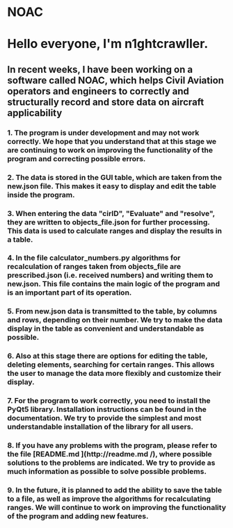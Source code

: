 # NOAC
<h1>Hello everyone, I'm n1ghtcrawller.</h1>
<h2>In recent weeks, I have been working on a software called NOAC, which helps
Civil Aviation operators and engineers to correctly and structurally record and
store data on aircraft applicability</h2>


<h3>1. The program is under development and may not work correctly. We hope that you understand that at this stage we are continuing to work on improving the functionality of the program and correcting possible errors.</h3>
<h3>2. The data is stored in the GUI table, which are taken from the new.json file. This makes it easy to display and edit the table inside the program.</h3>
<h3>3. When entering the data "cirID", "Evaluate" and "resolve", they are written to objects_file.json for further processing. This data is used to calculate ranges and display the results in a table.</h3>
<h3>4. In the file calculator_numbers.py algorithms for recalculation of ranges taken from objects_file are prescribed.json (i.e. received numbers) and writing them to new.json. This file contains the main logic of the program and is an important part of its operation.</h3>
<h3>5. From new.json data is transmitted to the table, by columns and rows, depending on their number. We try to make the data display in the table as convenient and understandable as possible.</h3>
<h3>6. Also at this stage there are options for editing the table, deleting elements, searching for certain ranges. This allows the user to manage the data more flexibly and customize their display.</h3>
<h3>7. For the program to work correctly, you need to install the PyQt5 library. Installation instructions can be found in the documentation. We try to provide the simplest and most understandable installation of the library for all users.</h3>
<h3>8. If you have any problems with the program, please refer to the file [README.md ](http://readme.md /), where possible solutions to the problems are indicated. We try to provide as much information as possible to solve possible problems.</h3>
<h3>9. In the future, it is planned to add the ability to save the table to a file, as well as improve the algorithms for recalculating ranges. We will continue to work on improving the functionality of the program and adding new features.</h3>
